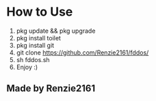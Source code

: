 # How to Use

1. pkg update && pkg upgrade
2. pkg install toilet
3. pkg install git
4. git clone https://github.com/Renzie2161/fddos/
5. sh fddos.sh
6. Enjoy :)

## Made by Renzie2161
